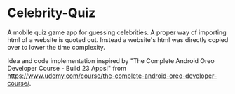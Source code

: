 # Celebrity-Quiz
A mobile quiz game app for guessing celebrities.
A proper way of importing html of a website is quoted out.
Instead a website's html was directly copied over to lower the time complexity. 


Idea and code implementation inspired by "The Complete Android Oreo Developer Course - Build 23 Apps!" from https://www.udemy.com/course/the-complete-android-oreo-developer-course/.
